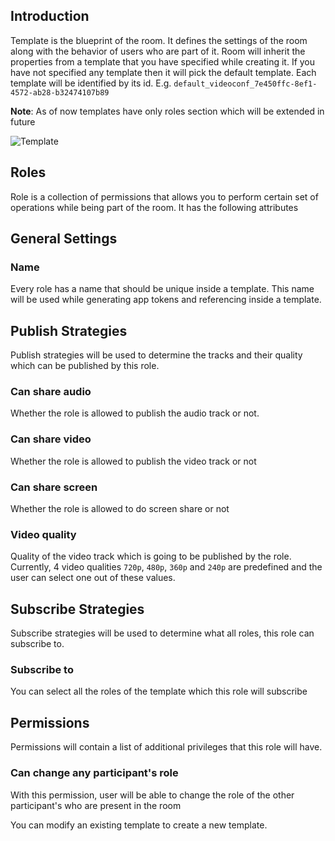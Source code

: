 ## Introduction

Template is the blueprint of the room. It defines the settings of the room along with the behavior of users who are part of it.
Room will inherit the properties from a template that you have specified while creating it. If you have not specified any template then it will pick the default template.
Each template will be identified by its id. E.g. `default_videoconf_7e450ffc-8ef1-4572-ab28-b32474107b89`

**Note**: As of now templates have only roles section which will be extended in future 

![Template](/docs/v2/template.png)

## Roles
Role is a collection of permissions that allows you to perform certain set of operations while being part of the room. It has the following attributes

## General Settings

### Name
Every role has a name that should be unique inside a template. This name will be used while generating app tokens and referencing inside a template.  

## Publish Strategies

Publish strategies will be used to determine the tracks and their quality which can be published by this role.

### Can share audio
Whether the role is allowed to publish the audio track or not.

### Can share video
Whether the role is allowed to publish the video track or not

### Can share screen
Whether the role is allowed to do screen share or not

### Video quality
Quality of the video track which is going to be published by the role. Currently, 4 video qualities `720p`, `480p`, `360p` and `240p` are predefined and the user can select one out of these values.

## Subscribe Strategies

Subscribe strategies will be used to determine what all roles, this role can subscribe to.

### Subscribe to
You can select all the roles of the template which this role will subscribe 

## Permissions

Permissions will contain a list of additional privileges that this role will have.

### Can change any participant's role
With this permission, user will be able to change the role of the other participant's who are present in the room

<Note>
You can modify an existing template to create a new template.
</Note>
